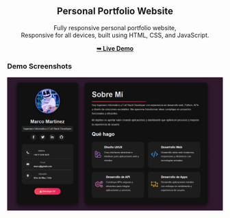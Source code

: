 <div align="center">
  
  <h2 align="center">Personal Portfolio Website</h2>

  Fully responsive personal portfolio website, <br />Responsive for all devices, built using HTML, CSS, and JavaScript.

  <a href="https://enzomenchise2525.github.io/portafolio_2/"><strong>➥ Live Demo</strong></a>

</div>

### Demo Screenshots

![Portfolio Desktop Demo](images/index.png "Desktop Demo") 
